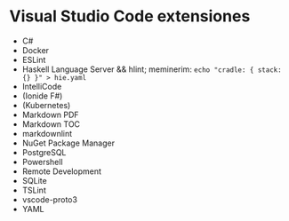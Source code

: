 # Visual Studio Code extensiones

* C#
* Docker
* ESLint
* Haskell Language Server && hlint; meminerim: `echo "cradle: { stack: {} }" > hie.yaml`
* IntelliCode
* (Ionide F#)
* (Kubernetes)
* Markdown PDF
* Markdown TOC
* markdownlint
* NuGet Package Manager
* PostgreSQL
* Powershell
* Remote Development
* SQLite
* TSLint
* vscode-proto3
* YAML
